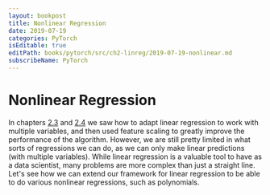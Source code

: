 ```yaml
---
layout: bookpost
title: Nonlinear Regression
date: 2019-07-19
categories: PyTorch
isEditable: true
editPath: books/pytorch/src/ch2-linreg/2019-07-19-nonlinear.md
subscribeName: PyTorch
---
```


<!-- <script type="text/x-mathjax-config">
MathJax.Hub.Config({
  TeX: { equationNumbers: { autoNumber: "AMS" } }
});
</script> -->

# Nonlinear Regression

In chapters [2.3](/books/pytorch/book/ch2-linreg/2018-03-21-multi-variable.html) and [2.4](/books/pytorch/book/ch2-linreg/2018-11-15-feature-scaling.html) we saw how to adapt linear regression to work with multiple variables, and then used feature scaling to greatly improve the performance of the algorithm. However, we are still pretty limited in what sorts of regressions we can do, as we can only make linear predictions (with multiple variables). While linear regression is a valuable tool to have as a data scientist, many problems are more complex than just a straight line. Let's see how we can extend our framework for linear regression to be able to do various nonlinear regressions, such as polynomials.
